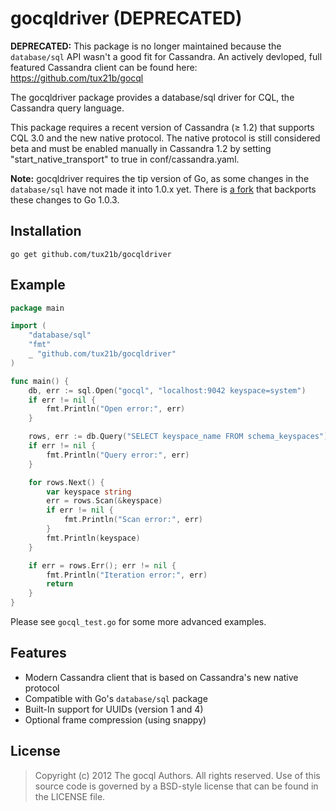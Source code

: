 gocqldriver (DEPRECATED)
========================

**DEPRECATED:** This package is no longer maintained because the
`database/sql` API wasn't a good fit for Cassandra. An actively devloped,
full featured Cassandra client can be found here: https://github.com/tux21b/gocql

The gocqldriver package provides a database/sql driver for CQL, the Cassandra
query language.

This package requires a recent version of Cassandra (≥ 1.2) that supports
CQL 3.0 and the new native protocol. The native protocol is still considered
beta and must be enabled manually in Cassandra 1.2 by setting
"start_native_transport" to true in conf/cassandra.yaml.

**Note:** gocqldriver requires the tip version of Go, as some changes in the
`database/sql` have not made it into 1.0.x yet. There is
[a fork](https://github.com/titanous/gocql) that backports these changes
to Go 1.0.3.


Installation
------------

    go get github.com/tux21b/gocqldriver

Example
-------

```go
package main

import (
	"database/sql"
	"fmt"
	_ "github.com/tux21b/gocqldriver"
)

func main() {
	db, err := sql.Open("gocql", "localhost:9042 keyspace=system")
	if err != nil {
		fmt.Println("Open error:", err)
	}

	rows, err := db.Query("SELECT keyspace_name FROM schema_keyspaces")
	if err != nil {
		fmt.Println("Query error:", err)
	}

	for rows.Next() {
		var keyspace string
		err = rows.Scan(&keyspace)
		if err != nil {
			fmt.Println("Scan error:", err)
		}
		fmt.Println(keyspace)
	}

	if err = rows.Err(); err != nil {
		fmt.Println("Iteration error:", err)
		return
	}
}
```

Please see `gocql_test.go` for some more advanced examples.

Features
--------

* Modern Cassandra client that is based on Cassandra's new native protocol
* Compatible with Go's `database/sql` package
* Built-In support for UUIDs (version 1 and 4)
* Optional frame compression (using snappy)

License
-------

> Copyright (c) 2012 The gocql Authors. All rights reserved.
> Use of this source code is governed by a BSD-style
> license that can be found in the LICENSE file.
